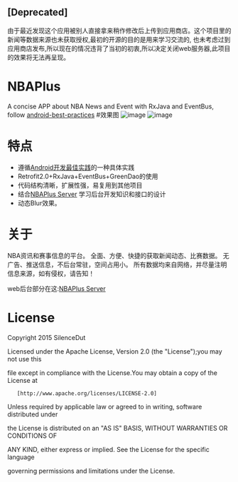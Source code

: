 ## [Deprecated]
由于最近发现这个应用被别人直接拿来稍作修改后上传到应用商店。这个项目里的新闻等数据来源也未获取授权,最初的开源的目的是用来学习交流的,
也未考虑过到应用商店发布,所以现在的情况违背了当初的初衷,所以决定关闭web服务器,此项目的效果将无法再呈现。

# NBAPlus
A concise APP about NBA News and Event with RxJava and EventBus,
follow <a href="https://github.com/futurice/android-best-practices/blob/master/translations/Chinese/README.cn.md">android-best-practices</a>
#效果图
![image](https://github.com/SilenceDut/NBAPlus/blob/master/screenshot/1.png)
![image](https://github.com/SilenceDut/NBAPlus/blob/master/screenshot/2.png)

# 特点
 * 遵循<a href="https://github.com/futurice/android-best-practices/blob/master/translations/Chinese/README.cn.md">Android开发最佳实践</a>的一种具体实践
 * Retrofit2.0+RxJava+EventBus+GreenDao的使用
 * 代码结构清晰，扩展性强，易复用到其他项目
 * 结合[NBAPlus Server](https://github.com/SilenceDut/nbaplus-server) 学习后台开发知识和接口的设计
 * 动态Blur效果。

# 关于
NBA资讯和赛事信息的平台。 
全面、方便、快捷的获取新闻动态、比赛数据。 
无广告、推送信息，不后台常驻，空间占用小。 
所有数据均来自网络，并尽量注明信息来源，如有侵权，请告知！

web后台部分在这:[NBAPlus Server](https://github.com/SilenceDut/nbaplus-server) 

# License

Copyright 2015 SilenceDut

Licensed under the Apache License, Version 2.0 (the "License");you may not use this 

file except in compliance with the License.You may obtain a copy of the License at

       [http://www.apache.org/licenses/LICENSE-2.0]

Unless required by applicable law or agreed to in writing, software distributed under 

the License is distributed on an "AS IS" BASIS, WITHOUT WARRANTIES OR CONDITIONS OF 

ANY KIND, either express or implied. See the License for the specific language 

governing permissions and limitations under the License.
